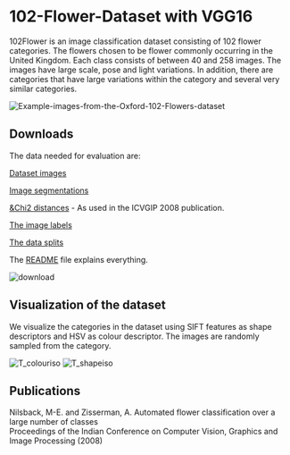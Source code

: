 # 102-Flower-Dataset with VGG16

102Flower is an image classification dataset consisting of 102 flower categories. The flowers chosen to be flower commonly occurring in the United Kingdom. Each class consists of between 40 and 258 images.
The images have large scale, pose and light variations. In addition, there are categories that have large variations within the category and several very similar categories.

![Example-images-from-the-Oxford-102-Flowers-dataset](https://github.com/user-attachments/assets/9014374f-fcf5-477e-ac65-cb898641dec8)


## Downloads
The data needed for evaluation are:

[Dataset images](https://www.robots.ox.ac.uk/~vgg/data/flowers/102/102flowers.tgz)

[Image segmentations](https://www.robots.ox.ac.uk/~vgg/data/flowers/102/102segmentations.tgz)

[&Chi2 distances](https://www.robots.ox.ac.uk/~vgg/data/flowers/102/distancematrices102.mat) - As used in the ICVGIP 2008 publication.

[The image labels](https://www.robots.ox.ac.uk/~vgg/data/flowers/102/imagelabels.mat)

[The data splits](https://www.robots.ox.ac.uk/~vgg/data/flowers/102/setid.mat)

The [README](https://thor.robots.ox.ac.uk/flowers/102/README.txt) file explains everything.

![download](https://github.com/user-attachments/assets/516f3ee6-c51d-4b98-8a97-0ed16292d4b9)


## Visualization of the dataset
We visualize the categories in the dataset using SIFT features as shape descriptors and HSV as colour descriptor. The images are randomly sampled from the category.

![T_colouriso](https://github.com/user-attachments/assets/0d8d53d0-9317-421e-9f02-61c5ede954de) ![T_shapeiso](https://github.com/user-attachments/assets/078f70b0-bf8a-49c4-ac8a-695a29eb7c39)


## Publications

Nilsback, M-E. and Zisserman, A.
Automated flower classification over a large number of classes  
Proceedings of the Indian Conference on Computer Vision, Graphics and Image Processing (2008)

